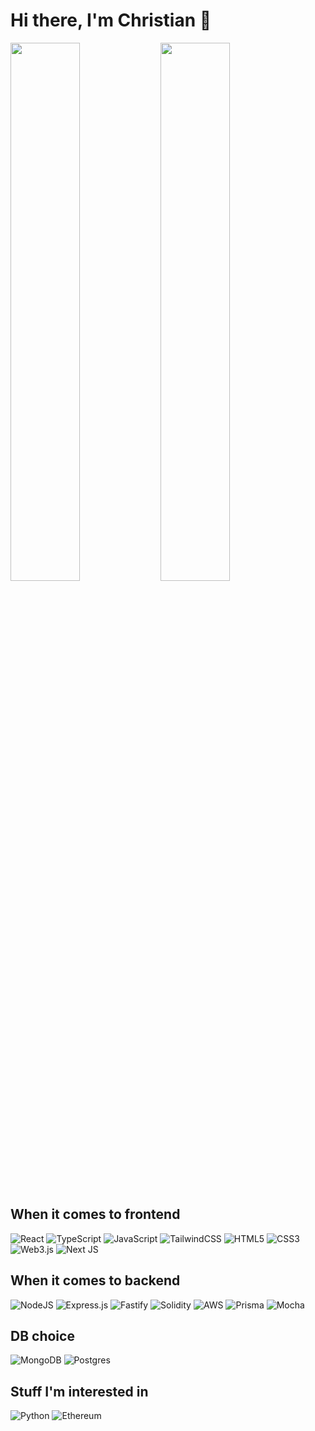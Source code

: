 # Hi there, I'm Christian 👋


<img align="left" width="47%" src="https://github-readme-stats.vercel.app/api?username=Knos01&count_private=true&show_icons=true&include_all_commits=true&bg_color=040722&text_color=cfe2ff&title_color=cfe2ff&icon_color=1988f7&ring_color=1988f7&hide=stars,issues&line_height=39&hide_border=true"/>

<img align="left" width="47%" src="https://github-readme-stats.vercel.app/api/top-langs/?username=anuraghazra&layout=compact&langs_count=3)](https://github.com/anuraghazra/github-readme-stats"/>

<img width="10%"/>

## When it comes to frontend
![React](https://img.shields.io/badge/react-%2320232a.svg?style=for-the-badge&logo=react&logoColor=%2361DAFB)
![TypeScript](https://img.shields.io/badge/typescript-%23007ACC.svg?style=for-the-badge&logo=typescript&logoColor=white)
![JavaScript](https://img.shields.io/badge/javascript-%23323330.svg?style=for-the-badge&logo=javascript&logoColor=%23F7DF1E)
![TailwindCSS](https://img.shields.io/badge/tailwindcss-%2338B2AC.svg?style=for-the-badge&logo=tailwind-css&logoColor=white)
![HTML5](https://img.shields.io/badge/html5-%23E34F26.svg?style=for-the-badge&logo=html5&logoColor=white)
![CSS3](https://img.shields.io/badge/css3-%231572B6.svg?style=for-the-badge&logo=css3&logoColor=white)
![Web3.js](https://img.shields.io/badge/web3.js-F16822?style=for-the-badge&logo=web3.js&logoColor=white)
![Next JS](https://img.shields.io/badge/Next-black?style=for-the-badge&logo=next.js&logoColor=white)  

## When it comes to backend

![NodeJS](https://img.shields.io/badge/node.js-6DA55F?style=for-the-badge&logo=node.js&logoColor=white)
![Express.js](https://img.shields.io/badge/express.js-%23404d59.svg?style=for-the-badge&logo=express&logoColor=%2361DAFB)
![Fastify](https://img.shields.io/badge/fastify-%23000000.svg?style=for-the-badge&logo=fastify&logoColor=white)
![Solidity](https://img.shields.io/badge/Solidity-%23363636.svg?style=for-the-badge&logo=solidity&logoColor=white)
![AWS](https://img.shields.io/badge/AWS-%23FF9900.svg?style=for-the-badge&logo=amazon-aws&logoColor=white)
![Prisma](https://img.shields.io/badge/Prisma-3982CE?style=for-the-badge&logo=Prisma&logoColor=white)
![Mocha](https://img.shields.io/badge/-mocha-%238D6748?style=for-the-badge&logo=mocha&logoColor=white)
  
## DB choice

![MongoDB](https://img.shields.io/badge/MongoDB-%234ea94b.svg?style=for-the-badge&logo=mongodb&logoColor=white)
![Postgres](https://img.shields.io/badge/postgres-%23316192.svg?style=for-the-badge&logo=postgresql&logoColor=white)

## Stuff I'm interested in

![Python](https://img.shields.io/badge/python-3670A0?style=for-the-badge&logo=python&logoColor=ffdd54)
![Ethereum](https://img.shields.io/badge/Ethereum-3C3C3D?style=for-the-badge&logo=Ethereum&logoColor=white)
